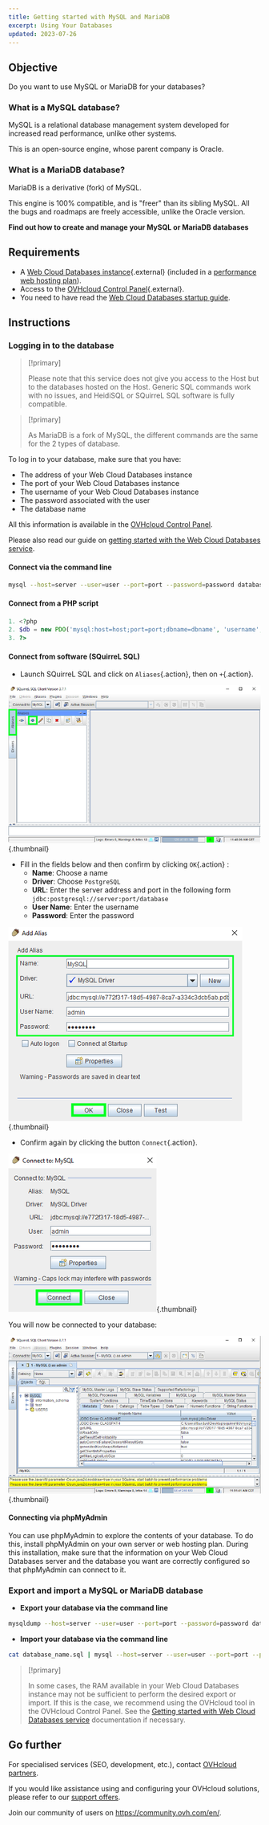 ```yaml
---
title: Getting started with MySQL and MariaDB
excerpt: Using Your Databases
updated: 2023-07-26
---
```


## Objective

Do you want to use MySQL or MariaDB for your databases?

### What is a MySQL database?

MySQL is a relational database management system developed for increased read performance, unlike other systems.

This is an open-source engine, whose parent company is Oracle.

### What is a MariaDB database?

MariaDB is a derivative (fork) of MySQL.

This engine is 100% compatible, and is "freer" than its sibling MySQL. All the bugs and roadmaps are freely accessible, unlike the Oracle version.

**Find out how to create and manage your MySQL or MariaDB databases**

## Requirements

- A [Web Cloud Databases instance](https://www.ovhcloud.com/en-au/web-cloud/databases/){.external} (included in a [performance web hosting plan](https://www.ovhcloud.com/en-au/web-hosting/)).
- Access to the [OVHcloud Control Panel](/links/manager){.external}.
- You need to have read the [Web Cloud Databases startup guide](/pages/web_cloud/web_cloud_databases/starting_with_clouddb).

## Instructions

### Logging in to the database

> [!primary]
>
> Please note that this service does not give you access to the Host but to the databases hosted on the Host. Generic SQL commands work with no issues, and HeidiSQL or SQuirreL SQL software is fully compatible.
> 

> [!primary]
>
> As MariaDB is a fork of MySQL, the different commands are the same for the 2 types of database.
> 

To log in to your database, make sure that you have:

- The address of your Web Cloud Databases instance
- The port of your Web Cloud Databases instance
- The username of your Web Cloud Databases instance
- The password associated with the user
- The database name

All this information is available in the [OVHcloud Control Panel](/links/manager).

Please also read our guide on [getting started with the Web Cloud Databases service](/pages/web_cloud/web_cloud_databases/starting_with_clouddb).

#### Connect via the command line

```bash
mysql --host=server --user=user --port=port --password=password database_name
```

#### Connect from a PHP script

```php
1. <?php
2. $db = new PDO('mysql:host=host;port=port;dbname=dbname', 'username', 'password');
3. ?>
```

#### Connect from software (SQuirreL SQL)

- Launch SQuirreL SQL and click on `Aliases`{.action}, then on `+`{.action}.

![launch SQuirreL SQL](images/aliases.png){.thumbnail}

- Fill in the fields below and then confirm by clicking `OK`{.action} :
    - **Name**: Choose a name
    - **Driver**: Choose `PostgreSQL`
    - **URL**: Enter the server address and port in the following form `jdbc:postgresql://server:port/database`
    - **User Name**: Enter the username
    - **Password**: Enter the password

![config connection](images/add-alias.png){.thumbnail}

- Confirm again by clicking the button `Connect`{.action}.

![valid connection](images/connect-to-mysql.png){.thumbnail}

You will now be connected to your database:

![config connection](images/general-dashboard.png){.thumbnail}

#### Connecting via phpMyAdmin

You can use phpMyAdmin to explore the contents of your database. To do this, install phpMyAdmin on your own server or web hosting plan. During this installation, make sure that the information on your Web Cloud Databases server and the database you want are correctly configured so that phpMyAdmin can connect to it.

### Export and import a MySQL or MariaDB database

- **Export your database via the command line**

```bash
mysqldump --host=server --user=user --port=port --password=password database_name > database_name.sql
```

- **Import your database via the command line**

```bash
cat database_name.sql | mysql --host=server --user=user --port=port --password=password database_name
```

> [!primary]
>
> In some cases, the RAM available in your Web Cloud Databases instance may not be sufficient to perform the desired export or import. If this is the case, we recommend using the OVHcloud tool in the OVHcloud Control Panel. See the [Getting started with Web Cloud Databases service](/pages/web_cloud/web_cloud_databases/starting_with_clouddb) documentation if necessary.
>

## Go further

For specialised services (SEO, development, etc.), contact [OVHcloud partners](/links/partner).

If you would like assistance using and configuring your OVHcloud solutions, please refer to our [support offers](/links/support).

Join our community of users on <https://community.ovh.com/en/>.
